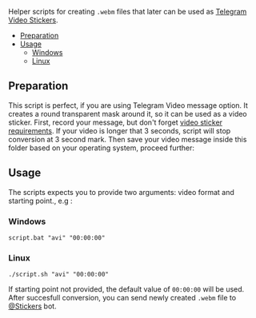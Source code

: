 Helper scripts for creating `.webm` files that later can be used as [Telegram Video Stickers]. 

* [Preparation](#preparation)
* [Usage](#usage)
    * [Windows](#windows)
    * [Linux](#linux)

## Preparation
This script is perfect, if you are using Telegram Video message option. It creates a round transparent mask around it, so it can be used as a video sticker. First, record your message, but don't forget [video sticker requirements]. If your video is longer that 3 seconds, script will stop conversion at 3 second mark. Then save your video message inside this folder based on your operating system, proceed further:
## Usage
The scripts expects you to provide two arguments: video format and starting point., e.g : 
### Windows
`script.bat "avi" "00:00:00"`
### Linux
`./script.sh "avi" "00:00:00"`

If starting point not provided, the default value of `00:00:00` will be used.
After succesfull conversion, you can send newly created `.webm` file to [@Stickers] bot.

 [Telegram Video Stickers]: <https://telegram.org/blog/video-stickers-better-reactions#video-stickers>
 [video sticker requirements]: <https://core.telegram.org/stickers#video-sticker-requirements>
 [@Stickers]: <https://t.me/Stickers>